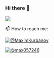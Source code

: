 ### Hi there 👋
![](https://komarev.com/ghpvc/?username=MaximKurbanov&color=green&style=plastic&color=47d1b1)

📫 How to reach me:

[![@MaximKurbanov](https://img.shields.io/badge/%F0%9F%92%AC%20Telegram-%40MaximKurbanov-blue.svg)](https://telegram.me/MaximKurbanov)

[![@max057246](https://img.shields.io/badge/%F0%9F%93%A7%20Email-max057246%40gmail.com-red.svg)](mailto:max057246@gmail.com)
<!--
**MaximKurbanov/MaximKurbanov** is a ✨ _special_ ✨ repository because its `README.md` (this file) appears on your GitHub profile.

Here are some ideas to get you started:

- 🔭 I’m currently working on ...
- 🌱 I’m currently learning ...
- 👯 I’m looking to collaborate on ...
- 🤔 I’m looking for help with ...
- 💬 Ask me about ...
- 📫 How to reach me: ...
- 😄 Pronouns: ...
- ⚡ Fun fact: ...
-->
